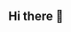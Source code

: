 ## Hi there 👋

<!--
**Here are some ideas to get you started:**

🙋‍♀️ A short introduction - what is your organization all about?Akudiaku want to make some more info what can I get from may own story in my novel karya anak bangsa Indonesia 


🌈 Contribution guidelines - how can the community get involved?what can I contribute from that point📍
👩‍💻 Useful resources - where can the community find your docs? Is there anything else the community should know? from my own word in my research book but that I hide be the novel
🍿 Fun facts - what does your team eat for breakfast?
🧙 Remember, you can do mighty things with the power of [Markdown](https://docs.github.com/github/writing-on-github/getting-started-with-writing-and-formatting-on-github/basic-writing-and-formatting-syntax)
-->
